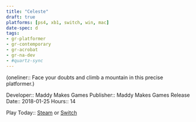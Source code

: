 ```yaml
---
title: "Celeste"
draft: true
platforms: [ps4, xb1, switch, win, mac]
date-spec: d
tags:
- gr-platformer 
- gr-contemporary 
- gr-acrobat 
- gr-na-dev 
- #quartz-sync
---
```


(oneliner:: Face your doubts and climb a mountain in this precise platformer.)

Developer:: Maddy Makes Games
Publisher:: Maddy Makes Games
Release Date:: 2018-01-25
Hours:: 14

Play Today:: [Steam](https://store.steampowered.com/app/504230/Celeste/) or [Switch](https://www.nintendo.com/games/detail/celeste-switch)